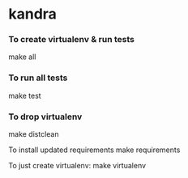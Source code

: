 kandra
======

### To create virtualenv & run tests
make all

### To run all tests
make test

### To drop virtualenv
make distclean

To install updated requirements
make requirements

To just create virtualenv:
make virtualenv

